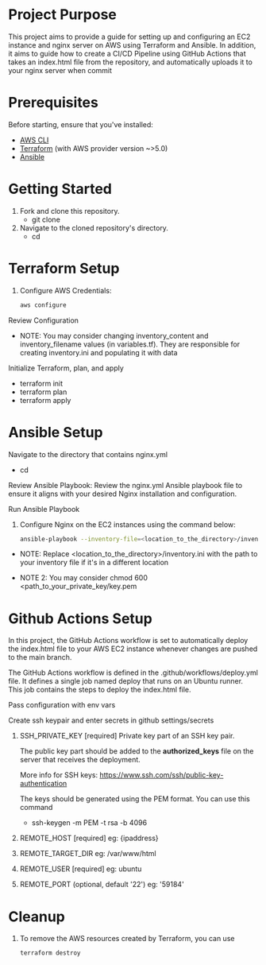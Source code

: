 # Project Purpose
This project aims to provide a guide for setting up and configuring an EC2 instance and nginx server on AWS using Terraform and Ansible.
In addition, it aims to guide how to create a CI/CD Pipeline using GitHub Actions that takes an index.html file from the repository, and automatically uploads it to your nginx server when commit

# Prerequisites
Before starting, ensure that you've installed:

- [AWS CLI](https://docs.aws.amazon.com/cli/latest/userguide/getting-started-install.html)
- [Terraform](https://developer.hashicorp.com/terraform/tutorials/aws-get-started/install-cli) (with AWS provider version ~>5.0)
- [Ansible](https://docs.ansible.com/ansible/latest/installation_guide/intro_installation.html)


# Getting Started
1. Fork and clone this repository.
   - git clone 
3. Navigate to the cloned repository's directory.
   - cd 


# Terraform Setup
1. Configure AWS Credentials:
   ```bash
   aws configure

Review Configuration
- NOTE: You may consider changing inventory_content and inventory_filename values (in variables.tf).
  They are responsible for creating inventory.ini and populating it with data

Initialize Terraform, plan, and apply
- terraform init
- terraform plan
- terraform apply


# Ansible Setup
Navigate to the directory that contains nginx.yml
- cd 

Review Ansible Playbook:
Review the nginx.yml Ansible playbook file to ensure it aligns with your desired Nginx installation and configuration.

Run Ansible Playbook
1. Configure Nginx on the EC2 instances using the command below:
   ```bash
   ansible-playbook --inventory-file=<location_to_the_directory>/inventory.ini nginx.yml

- NOTE: Replace <location_to_the_directory>/inventory.ini with the path to your inventory file if it's in a different location

- NOTE 2: You may consider chmod 600 <path_to_your_private_key/key.pem


# Github Actions Setup
In this project, the GitHub Actions workflow is set to automatically deploy the index.html file to your AWS EC2 instance whenever changes are pushed to the main branch.

The GitHub Actions workflow is defined in the .github/workflows/deploy.yml file.
It defines a single job named deploy that runs on an Ubuntu runner. This job contains the steps to deploy the index.html file.

Pass configuration with env vars

Create ssh keypair and enter secrets in github settings/secrets
1. SSH_PRIVATE_KEY [required]
   Private key part of an SSH key pair.

   The public key part should be added to the **authorized_keys** file on the server that receives the deployment.
   
   More info for SSH keys: https://www.ssh.com/ssh/public-key-authentication
   
   The keys should be generated using the PEM format. You can use this command
   
   - ssh-keygen -m PEM -t rsa -b 4096

2. REMOTE_HOST [required]
   eg: {ipaddress}

3. REMOTE_TARGET_DIR
   eg: /var/www/html

5. REMOTE_USER [required]
   eg: ubuntu

6. REMOTE_PORT (optional, default '22')
   eg: '59184'

# Cleanup
1. To remove the AWS resources created by Terraform, you can use
   ```bash
   terraform destroy
